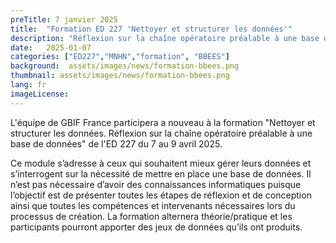 ```yaml
---
preTitle: 7 janvier 2025
title:  "Formation ED 227 'Nettoyer et structurer les données'"
description: "Réflexion sur la chaîne opératoire préalable à une base de données"
date:   2025-01-07
categories: ["ED227","MNHN","formation", "BBEES"]
background:  assets/images/news/formation-bbees.png
thumbnail: assets/images/news/formation-bbees.png
lang: fr
imageLicense: 
---
```


L'équipe de GBIF France participera a nouveau à la formation "Nettoyer et structurer les données. Réflexion sur la chaîne opératoire préalable à une base de données" de l'ED 227 du 7 au 9 avril 2025.

Ce module s’adresse à ceux qui souhaitent mieux gérer leurs données et s’interrogent sur
la nécessité de mettre en place une base de données. Il n’est pas nécessaire d’avoir des
connaissances informatiques puisque l’objectif est de présenter toutes les étapes de
réflexion et de conception ainsi que toutes les compétences et intervenants nécessaires
lors du processus de création. La formation alternera théorie/pratique et les participants
pourront apporter des jeux de données qu’ils ont produits.
